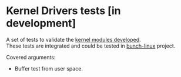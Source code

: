 # Kernel Drivers tests [in development]
A set of tests to validate the [kernel modules developed](https://github.com/waelkarman/kernel-modules). </br>
These tests are integrated and could be tested in [bunch-linux](https://github.com/waelkarman/bunch-linux-manifests) project.

Covered arguments: <br>
  - Buffer test from user space.
